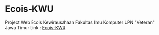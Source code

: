 # Ecois-KWU

Project Web Ecois Kewirausahaan Fakultas Ilmu Komputer UPN "Veteran" Jawa Timur
Link : <a href="https://ecois-kwu.arispratama.com/Home">Ecois-KWU</a>
